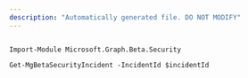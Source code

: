 ```yaml
---
description: "Automatically generated file. DO NOT MODIFY"
---
```


```powershellv2

Import-Module Microsoft.Graph.Beta.Security

Get-MgBetaSecurityIncident -IncidentId $incidentId

```